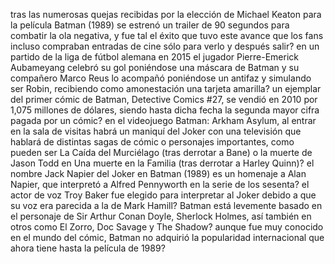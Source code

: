 tras las numerosas quejas recibidas por la elección de Michael Keaton para la película Batman (1989) se estrenó un trailer de 90 segundos para combatir la ola negativa, y fue tal el éxito que tuvo este avance que los fans incluso compraban entradas de cine sólo para verlo y después salir?
en un partido de la liga de fútbol alemana en 2015 el jugador Pierre-Emerick Aubameyang celebró su gol poniéndose una máscara de Batman y su compañero Marco Reus lo acompañó poniéndose un antifaz y simulando ser Robin, recibiendo como amonestación una tarjeta amarilla?
un ejemplar del primer cómic de Batman, Detective Comics #27, se vendió en 2010 por 1,075 millones de dólares, siendo hasta dicha fecha la segunda mayor cifra pagada por un cómic?
en el videojuego Batman: Arkham Asylum, al entrar en la sala de visitas habrá un maniquí del Joker con una televisión que hablará de distintas sagas de cómic o personajes importantes, como pueden ser La Caída del Murciélago (tras derrotar a Bane) o la muerte de Jason Todd en Una muerte en la Familia (tras derrotar a Harley Quinn)?
el nombre Jack Napier del Joker en Batman (1989) es un homenaje a Alan Napier, que interpretó a Alfred Pennyworth en la serie de los sesenta?
el actor de voz Troy Baker fue elegido para interpretar al Joker debido a que su voz era parecida a la de Mark Hamill?
Batman está levemente basado en el personaje de Sir Arthur Conan Doyle, Sherlock Holmes, así también en otros como El Zorro, Doc Savage y The Shadow?
aunque fue muy conocido en el mundo del cómic, Batman no adquirió la popularidad internacional que ahora tiene hasta la película de 1989?
